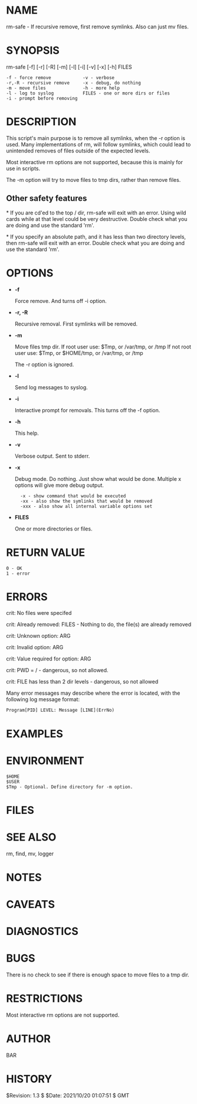 # NAME

rm-safe - If recursive remove, first remove symlinks. Also can just mv files.

# SYNOPSIS

rm-safe \[-f\] \[-r\] \[-R\] \[-m\] \[-l\] \[-i\] \[-v\] \[-x\] \[-h\] FILES

    -f - force remove            -v - verbose
    -r,-R - recursive remove     -x - debug, do nothing
    -m - move files              -h - more help
    -l - log to syslog           FILES - one or more dirs or files
    -i - prompt before removing

# DESCRIPTION

This script's main purpose is to remove all symlinks, when the -r option is used. Many implementations of rm, will follow symlinks, which could lead to unintended removes of files outside of the expected levels.

Most interactive rm options are not supported, because this is mainly for use in scripts.

The -m option will try to move files to tmp dirs, rather than remove files.

## Other safety features

\* If you are cd'ed to the top / dir, rm-safe will exit with an error. Using wild cards while at that level could be very destructive. Double check what you are doing and use the standard 'rm'.

\* If you specify an absolute path, and it has less than two directory levels, then rm-safe will exit with an error. Double check what you are doing and use the standard 'rm'.

# OPTIONS

- **-f**

    Force remove. And turns off -i option.

- **-r, -R**

    Recursive removal. First symlinks will be removed.

- **-m**

    Move files tmp dir.
     If root user use:  $Tmp, or /var/tmp, or /tmp
     If not root user use:  $Tmp, or $HOME/tmp, or /var/tmp, or /tmp

    The -r option is ignored.

- **-l**

    Send log messages to syslog.

- **-i**

    Interactive prompt for removals. This turns off the -f option.

- **-h**

    This help.

- **-v**

    Verbose output.  Sent to stderr.

- **-x**

    Debug mode.  Do nothing. Just show what would be done. Multiple x options will give more debug output.

        -x - show command that would be executed
        -xx - also show the symlinks that would be removed
        -xxx - also show all internal variable options set

- **FILES**

    One or more directories or files.

# RETURN VALUE

    0 - OK
    1 - error

# ERRORS

crit: No files were specifed

crit: Already removed: FILES - Nothing to do, the file(s) are already removed

crit: Unknown option: ARG

crit: Invalid option: ARG

crit: Value required for option: ARG

crit: PWD = / - dangerous, so not allowed.

crit: FILE has less than 2 dir levels - dangerous, so not allowed

Many error messages may describe where the error is located, with the
following log message format:

    Program[PID] LEVEL: Message [LINE](ErrNo)

# EXAMPLES

# ENVIRONMENT

    $HOME
    $USER
    $Tmp - Optional. Define directory for -m option.

# FILES

# SEE ALSO

rm, find, mv, logger

# NOTES

# CAVEATS

# DIAGNOSTICS

# BUGS

There is no check to see if there is enough space to move files to a tmp dir.

# RESTRICTIONS

Most interactive rm options are not supported.

# AUTHOR

BAR

# HISTORY

$Revision: 1.3 $ $Date: 2021/10/20 01:07:51 $ GMT
